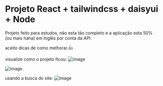 # Projeto React + tailwindcss + daisyui + Node

Projeto feito para estudos, não esta tão completo e a aplicação esta 50% (ou mais haha) em Inglês por conta da API.

aceito dicas de como melhorar.👍

visualize como o projeto ficou: ![image](https://github.com/user-attachments/assets/19c157a6-5e8a-4eeb-b9ba-4fe74465d333)

![image](https://github.com/user-attachments/assets/1d7fe5c2-e3d8-434b-a267-555b3927076f)

usando a busca do site: ![image](https://github.com/user-attachments/assets/acfa5407-4904-49f3-a7ee-7360222f641e)


